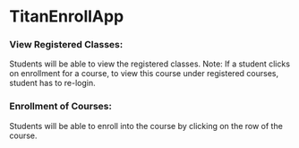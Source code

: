 # TitanEnrollApp

### View Registered Classes:
  Students will be able to view the registered classes.
  Note:
  If a student clicks on enrollment for a course, to view this course under registered courses, student has to re-login.

### Enrollment of Courses:
  Students will be able to enroll into the course by clicking on the row of the course.
